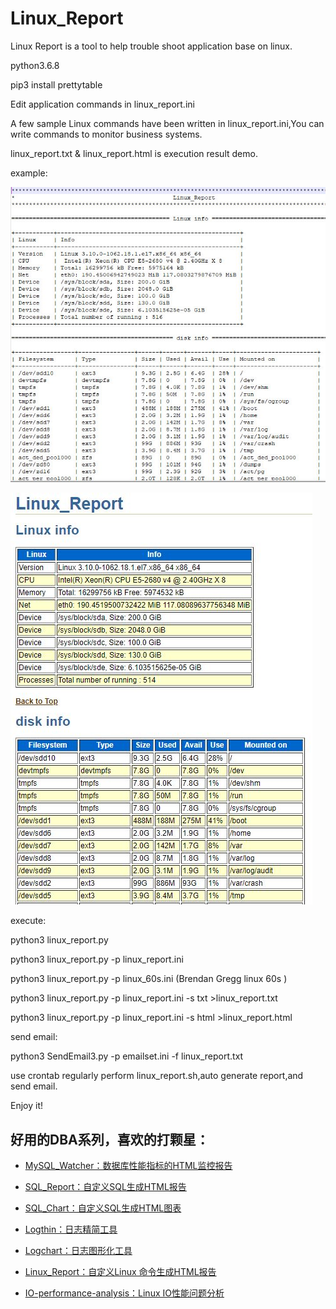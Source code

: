 # Linux_Report
Linux Report is a tool to help trouble shoot application base on linux.

python3.6.8

pip3  install prettytable

Edit application commands in linux_report.ini

A few sample Linux commands have been written in linux_report.ini,You can write commands to monitor business systems.

linux_report.txt & linux_report.html is  execution result demo.

example:

![txt example](https://github.com/kinghows/Linux_Report/blob/master/txt.jpg)

![html example](https://github.com/kinghows/Linux_Report/blob/master/html.jpg)

execute:

python3 linux_report.py

python3 linux_report.py -p linux_report.ini

python3 linux_report.py -p linux_60s.ini (Brendan Gregg linux 60s )

python3 linux_report.py -p linux_report.ini -s txt >linux_report.txt

python3 linux_report.py -p linux_report.ini -s html >linux_report.html

send email:

python3 SendEmail3.py -p emailset.ini -f linux_report.txt

use crontab regularly perform linux_report.sh,auto generate  report,and send email.

Enjoy it! 

## 好用的DBA系列，喜欢的打颗星：

- [MySQL_Watcher：数据库性能指标的HTML监控报告](https://github.com/kinghows/MySQL_Watcher)

- [SQL_Report：自定义SQL生成HTML报告](https://github.com/kinghows/SQL_Report)

- [SQL_Chart：自定义SQL生成HTML图表](https://github.com/kinghows/SQL_Chart)

- [Logthin：日志精简工具](https://github.com/kinghows/Logthin)

- [Logchart：日志图形化工具](https://github.com/kinghows/Logchart)

- [Linux_Report：自定义Linux 命令生成HTML报告](https://github.com/kinghows/Linux_Report)

- [IO-performance-analysis：Linux IO性能问题分析](https://github.com/kinghows/IO-performance-analysis)
